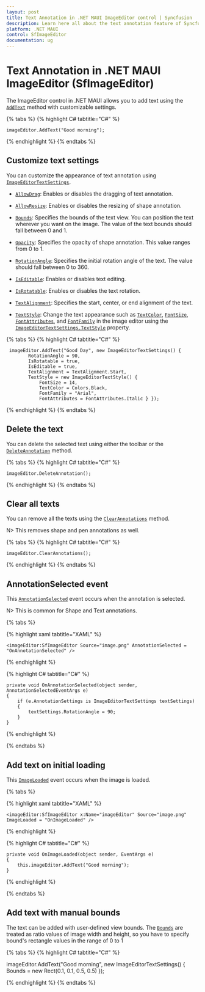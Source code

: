 ```yaml
---
layout: post
title: Text Annotation in .NET MAUI ImageEditor control | Syncfusion
description: Learn here all about the text annotation feature of Syncfusion .NET MAUI ImageEditor(SfImageEditor) control.
platform: .NET MAUI
control: SfImageEditor
documentation: ug
---
```


# Text Annotation in .NET MAUI ImageEditor (SfImageEditor)

The ImageEditor control in .NET MAUI allows you to add text using the [`AddText`](https://help.syncfusion.com/cr/maui/Syncfusion.Maui.ImageEditor.SfImageEditorhtml#Syncfusion_Maui_ImageEditor_SfImageEditor_AddText_System_String_Syncfusion_Maui_ImageEditor_ImageEditorTextSettings_) method with customizable settings.

{% tabs %}
{% highlight C# tabtitle="C#" %}

    imageEditor.AddText("Good morning");

{% endhighlight %}
{% endtabs %}

## Customize text settings

You can customize the appearance of text annotation using [`ImageEditorTextSettings`](https://help.syncfusion.com/cr/maui/Syncfusion.Maui.ImageEditor.ImageEditorTextSettings.html#).

* [`AllowDrag`](https://help.syncfusion.com/cr/maui/Syncfusion.Maui.ImageEditor.ImageEditorAnnotationSettings.html#Syncfusion_Maui_ImageEditor_ImageEditorAnnotationSettings_AllowDrag): Enables or disables the dragging of text annotation.
* [`AllowResize`](https://help.syncfusion.com/cr/maui/Syncfusion.Maui.ImageEditor.ImageEditorAnnotationSettings.html#Syncfusion_Maui_ImageEditor_ImageEditorAnnotationSettings_AllowResize): Enables or disables the resizing of shape annotation.
* [`Bounds`](https://help.syncfusion.com/cr/maui/Syncfusion.Maui.ImageEditor.ImageEditorAnnotationSettings.html#Syncfusion_Maui_ImageEditor_ImageEditorAnnotationSettings_Bounds): Specifies the bounds of the text view. You can position the text wherever you want on the image. The value of the text bounds should fall between 0 and 1.
* [`Opacity`](https://help.syncfusion.com/cr/maui/Syncfusion.Maui.ImageEditor.ImageEditorAnnotationSettings.html#Syncfusion_Maui_ImageEditor_ImageEditorAnnotationSettings_Opacity): Specifies the opacity of shape annotation. This value ranges from 0 to 1.
* [`RotationAngle`](https://help.syncfusion.com/cr/maui/Syncfusion.Maui.ImageEditor.ImageEditorTextSettings.html#Syncfusion_Maui_ImageEditor_ImageEditorTextSettings_RotationAngle): Specifies the initial rotation angle of the text. The value should fall between 0 to 360.

* [`IsEditable`](https://help.syncfusion.com/cr/maui/Syncfusion.Maui.ImageEditor.ImageEditorTextSettings.html#Syncfusion_Maui_ImageEditor_ImageEditorTextSettings_IsEditable): Enables or disables text editing.
* [`IsRotatable`](https://help.syncfusion.com/cr/maui/Syncfusion.Maui.ImageEditor.ImageEditorTextSettings.html#Syncfusion_Maui_ImageEditor_ImageEditorTextSettings_IsRotatable): Enables or disables the text rotation.
* [`TextAlignment`](https://help.syncfusion.com/cr/maui/Syncfusion.Maui.ImageEditor.ImageEditorTextSettings.html#Syncfusion_Maui_ImageEditor_ImageEditorTextSettings_TextAlignment): Specifies the start, center, or end alignment of the text.
* [`TextStyle`](https://help.syncfusion.com/cr/maui/Syncfusion.Maui.ImageEditor.ImageEditorTextSettings.html#Syncfusion_Maui_ImageEditor_ImageEditorTextSettings_TextStyle): Change the text appearance such as [`TextColor`](https://help.syncfusion.com/cr/maui/Syncfusion.Maui.ImageEditor.ImageEditorTextStyle.html#Syncfusion_Maui_ImageEditor_ImageEditorTextStyle_TextColor), [`FontSize`](https://help.syncfusion.com/cr/maui/Syncfusion.Maui.ImageEditor.ImageEditorTextStyle.html#Syncfusion_Maui_ImageEditor_ImageEditorTextStyle_FontSize), [`FontAttributes`](https://help.syncfusion.com/cr/maui/Syncfusion.Maui.ImageEditor.ImageEditorTextStyle.html#Syncfusion_Maui_ImageEditor_ImageEditorTextStyle_FontAttributes), and [`FontFamily`](https://help.syncfusion.com/cr/maui/Syncfusion.Maui.ImageEditor.ImageEditorTextStyle.html#Syncfusion_Maui_ImageEditor_ImageEditorTextStyle_FontFamily) in the image editor using the [`ImageEditorTextSettings.TextStyle`](https://help.syncfusion.com/cr/maui/Syncfusion.Maui.ImageEditor.ImageEditorTextSettings.html#Syncfusion_Maui_ImageEditor_ImageEditorTextSettings_TextStyle) property.

{% tabs %}
{% highlight C# tabtitle="C#" %}

     imageEditor.AddText("Good Day", new ImageEditorTextSettings() { 
            RotationAngle = 90, 
            IsRotatable = true, 
            IsEditable = true, 
            TextAlignment = TextAlignment.Start, 
            TextStyle = new ImageEditorTextStyle() { 
                FontSize = 14,
                TextColor = Colors.Black, 
                FontFamily = "Arial", 
                FontAttributes = FontAttributes.Italic } }); 

{% endhighlight %}
{% endtabs %}

## Delete the text

You can delete the selected text using either the toolbar or the [`DeleteAnnotation`](https://help.syncfusion.com/cr/maui/Syncfusion.Maui.ImageEditor.SfImageEditor.html#Syncfusion_Maui_ImageEditor_SfImageEditor_DeleteAnnotation) method.

{% tabs %}
{% highlight C# tabtitle="C#" %}

    imageEditor.DeleteAnnotation();

{% endhighlight %}
{% endtabs %}

## Clear all texts

You can remove all the texts using the [`ClearAnnotations`](https://help.syncfusion.com/cr/maui/Syncfusion.Maui.ImageEditor.SfImageEditor.html#Syncfusion_Maui_ImageEditor_SfImageEditor_ClearAnnotations) method.

N> This removes shape and pen annotations as well.

{% tabs %}
{% highlight C# tabtitle="C#" %}

    imageEditor.ClearAnnotations();

{% endhighlight %}
{% endtabs %}

## AnnotationSelected event

This [`AnnotationSelected`](https://help.syncfusion.com/cr/maui/Syncfusion.Maui.ImageEditor.SfImageEditor.html#Syncfusion_Maui_ImageEditor_SfImageEditor_AnnotationSelected) event occurs when the annotation is selected.

N> This is common for Shape and Text annotations.

{% tabs %}

{% highlight xaml tabtitle="XAML" %}

    <imageEditor:SfImageEditor Source="image.png" AnnotationSelected = "OnAnnotationSelected" />

{% endhighlight %}

{% highlight C# tabtitle="C#" %}

    private void OnAnnotationSelected(object sender, AnnotationSelectedEventArgs e)
    {
        if (e.AnnotationSettings is ImageEditorTextSettings textSettings)
        {
            textSettings.RotationAngle = 90;
        }
    }

{% endhighlight %}

{% endtabs %}

## Add text on initial loading

This [`ImageLoaded`](https://help.syncfusion.com/cr/maui/Syncfusion.Maui.ImageEditor.SfImageEditor.html#Syncfusion_Maui_ImageEditor_SfImageEditor_ImageLoaded) event occurs when the image is loaded.

{% tabs %}

{% highlight xaml tabtitle="XAML" %}

    <imageEditor:SfImageEditor x:Name="imageEditor" Source="image.png" ImageLoaded = "OnImageLoaded" />

{% endhighlight %}

{% highlight C# tabtitle="C#" %}

    private void OnImageLoaded(object sender, EventArgs e)
    {
        this.imageEditor.AddText("Good morning");
    }

{% endhighlight %}

{% endtabs %}

## Add text with manual bounds

The text can be added with user-defined view bounds. The [`Bounds`](https://help.syncfusion.com/cr/maui/Syncfusion.Maui.ImageEditor.ImageEditorAnnotationSettings.html#Syncfusion_Maui_ImageEditor_ImageEditorAnnotationSettings_Bounds) are treated as ratio values of image width and height, so you have to specify bound's rectangle values in the range of 0 to 1

{% tabs %}
{% highlight C# tabtitle="C#" %}

   imageEditor.AddText("Good morning", new ImageEditorTextSettings() { Bounds = new Rect(0.1, 0.1, 0.5, 0.5) });

{% endhighlight %}
{% endtabs %}
